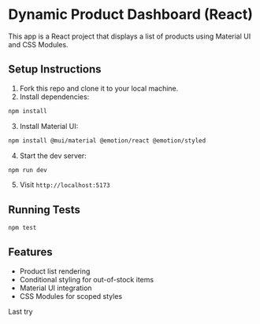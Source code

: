 # Dynamic Product Dashboard (React)

This app is a React project that displays a list of products using Material UI and CSS Modules.

## Setup Instructions

1. Fork this repo and clone it to your local machine.
2. Install dependencies:

```bash
npm install
```

3. Install Material UI:

```bash
npm install @mui/material @emotion/react @emotion/styled
```

4. Start the dev server:

```bash
npm run dev
```

5. Visit `http://localhost:5173`

## Running Tests

```bash
npm test
```

## Features

- Product list rendering
- Conditional styling for out-of-stock items
- Material UI integration
- CSS Modules for scoped styles

Last try